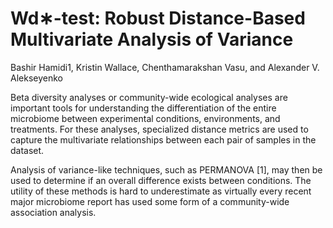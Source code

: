 

# Wd∗-test: Robust Distance-Based Multivariate Analysis of Variance
Bashir Hamidi1,  Kristin Wallace,  Chenthamarakshan Vasu, and Alexander V. Alekseyenko

Beta diversity analyses or community-wide ecological analyses are important tools for understanding the differentiation of the entire microbiome between experimental conditions, environments, and treatments. For these analyses, specialized distance metrics are used to capture the multivariate relationships between each pair of samples in the dataset. 

Analysis of variance-like techniques, such as PERMANOVA [1], may then be used to determine if an overall difference exists between conditions.  The utility of these methods is hard to underestimate as virtually every recent major microbiome report has used some form of a community-wide association analysis.

